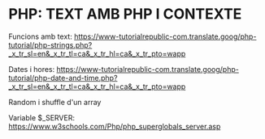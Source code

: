 # PHP: TEXT AMB PHP I CONTEXTE

Funcions amb text: https://www-tutorialrepublic-com.translate.goog/php-tutorial/php-strings.php?_x_tr_sl=en&_x_tr_tl=ca&_x_tr_hl=ca&_x_tr_pto=wapp

Dates i hores: https://www-tutorialrepublic-com.translate.goog/php-tutorial/php-date-and-time.php?_x_tr_sl=en&_x_tr_tl=ca&_x_tr_hl=ca&_x_tr_pto=wapp


Random i shuffle d'un array

Variable $_SERVER: https://www.w3schools.com/Php/php_superglobals_server.asp
